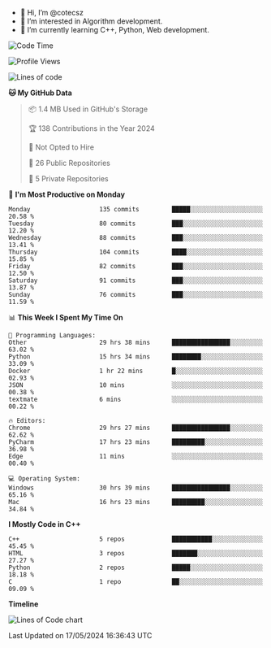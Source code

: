 - 👋 Hi, I’m @cotecsz
- 👀 I’m interested in Algorithm development.
- 🌱 I’m currently learning C++, Python, Web development.

<!---
cotecsz/cotecsz is a ✨ special ✨ repository because its `README.md` (this file) appears on your GitHub profile.
You can click the Preview link to take a look at your changes.
--->

<!--START_SECTION:waka-->
![Code Time](http://img.shields.io/badge/Code%20Time-1%2C016%20hrs%2040%20mins-blue)

![Profile Views](http://img.shields.io/badge/Profile%20Views-0-blue)

![Lines of code](https://img.shields.io/badge/From%20Hello%20World%20I%27ve%20Written-1.2%20million%20lines%20of%20code-blue)

**🐱 My GitHub Data** 

> 📦 1.4 MB Used in GitHub's Storage 
 > 
> 🏆 138 Contributions in the Year 2024
 > 
> 🚫 Not Opted to Hire
 > 
> 📜 26 Public Repositories 
 > 
> 🔑 5 Private Repositories 
 > 
📅 **I'm Most Productive on Monday** 

```text
Monday                   135 commits         █████░░░░░░░░░░░░░░░░░░░░   20.58 % 
Tuesday                  80 commits          ███░░░░░░░░░░░░░░░░░░░░░░   12.20 % 
Wednesday                88 commits          ███░░░░░░░░░░░░░░░░░░░░░░   13.41 % 
Thursday                 104 commits         ████░░░░░░░░░░░░░░░░░░░░░   15.85 % 
Friday                   82 commits          ███░░░░░░░░░░░░░░░░░░░░░░   12.50 % 
Saturday                 91 commits          ███░░░░░░░░░░░░░░░░░░░░░░   13.87 % 
Sunday                   76 commits          ███░░░░░░░░░░░░░░░░░░░░░░   11.59 % 
```


📊 **This Week I Spent My Time On** 

```text
💬 Programming Languages: 
Other                    29 hrs 38 mins      ████████████████░░░░░░░░░   63.02 % 
Python                   15 hrs 34 mins      ████████░░░░░░░░░░░░░░░░░   33.09 % 
Docker                   1 hr 22 mins        █░░░░░░░░░░░░░░░░░░░░░░░░   02.93 % 
JSON                     10 mins             ░░░░░░░░░░░░░░░░░░░░░░░░░   00.38 % 
textmate                 6 mins              ░░░░░░░░░░░░░░░░░░░░░░░░░   00.22 % 

🔥 Editors: 
Chrome                   29 hrs 27 mins      ████████████████░░░░░░░░░   62.62 % 
PyCharm                  17 hrs 23 mins      █████████░░░░░░░░░░░░░░░░   36.98 % 
Edge                     11 mins             ░░░░░░░░░░░░░░░░░░░░░░░░░   00.40 % 

💻 Operating System: 
Windows                  30 hrs 39 mins      ████████████████░░░░░░░░░   65.16 % 
Mac                      16 hrs 23 mins      █████████░░░░░░░░░░░░░░░░   34.84 % 
```

**I Mostly Code in C++** 

```text
C++                      5 repos             ███████████░░░░░░░░░░░░░░   45.45 % 
HTML                     3 repos             ███████░░░░░░░░░░░░░░░░░░   27.27 % 
Python                   2 repos             █████░░░░░░░░░░░░░░░░░░░░   18.18 % 
C                        1 repo              ██░░░░░░░░░░░░░░░░░░░░░░░   09.09 % 
```



**Timeline**

![Lines of Code chart](https://raw.githubusercontent.com/cotecsz/cotecsz/master/assets/bar_graph.png)


 Last Updated on 17/05/2024 16:36:43 UTC
<!--END_SECTION:waka-->
